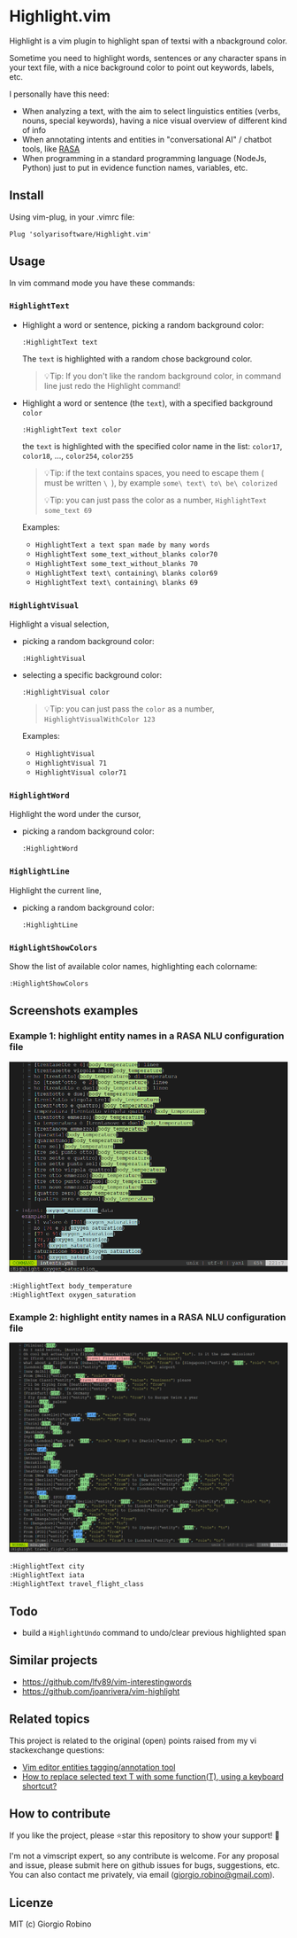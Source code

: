 # Highlight.vim

Highlight is a vim plugin to highlight span of textsi with a nbackground color.

Sometime you need to highlight words, sentences or any character spans in your text file, 
with a nice background color to point out keywords, labels, etc.

I personally have this need: 
- When analyzing a text, with the aim to select linguistics entities 
  (verbs, nouns, special keywords), 
  having a nice visual overview of different kind of info 
- When annotating intents and entities in "conversational AI" / chatbot tools, 
  like [RASA](www.rasa.com)
- When programming in a standard programming language (NodeJs, Python) 
  just to put in evidence function names, variables, etc.


## Install

Using vim-plug, in your .vimrc file:
```
Plug 'solyarisoftware/Highlight.vim'
```


## Usage

In vim command mode you have these commands:

### `HighlightText` 
- Highlight a word or sentence, picking a random background color:
  ```
  :HighlightText text
  ```
  The `text` is highlighted with a random chose background color.

  > 💡Tip: If you don't like the random background color, 
  > in command line just redo the Highlight command!

- Highlight a word or sentence (the `text`), with a specified background `color`
  ```
  :HighlightText text color  
  ```
  the `text` is highlighted with the specified color name in the list: 
  `color17`, `color18`, ..., `color254`, `color255`

  > 💡Tip: if the text contains spaces, you need to escape them (` ` must be written `\ `), 
  > by example `some\ text\ to\ be\ colorized`
  >
  > 💡Tip:  you can just pass the color as a number, `HighlightText some_text 69`

  Examples:
  - `HighlightText a text span made by many words`
  - `HighlightText some_text_without_blanks color70`
  - `HighlightText some_text_without_blanks 70`
  - `HighlightText text\ containing\ blanks color69`
  - `HighlightText text\ containing\ blanks 69`

### `HighlightVisual` 
Highlight a visual selection, 
- picking a random background color:
  ```
  :HighlightVisual 
  ```

- selecting a specific background color:
  ```
  :HighlightVisual color
  ```
  > 💡Tip:  you can just pass the `color` as a number, `HighlightVisualWithColor 123`

  Examples:
  - `HighlightVisual`
  - `HighlightVisual 71`
  - `HighlightVisual color71`

### `HighlightWord` 
Highlight the word under the cursor, 
- picking a random background color:
  ```
  :HighlightWord 
  ```

### `HighlightLine` 
Highlight the current line, 
- picking a random background color:
  ```
  :HighlightLine 
  ```

### `HighlightShowColors` 
Show the list of available color names, highlighting each colorname:
```
:HighlightShowColors  
```


## Screenshots examples

### Example 1: highlight entity names in a RASA NLU configuration file 

![](screenshots/screenshot-1.png?raw=true)

```
:HighlightText body_temperature
:HighlightText oxygen_saturation
```

### Example 2: highlight entity names in a RASA NLU configuration file 

![](screenshots/screenshot-2.png?raw=true)

```
:HighlightText city
:HighlightText iata
:HighlightText travel_flight_class
```


## Todo

- build a `HighlightUndo` command to undo/clear previous highlighted span


## Similar projects

- https://github.com/lfv89/vim-interestingwords
- https://github.com/joanrivera/vim-highlight


## Related topics

This project is related to the original (open) points raised from my vi stackexchange questions:

- [Vim editor entities tagging/annotation tool](https://vi.stackexchange.com/questions/34821/vim-editor-entities-tagging-annotation-tool) 
- [How to replace selected text T with some function(T), using a keyboard shortcut?](https://vi.stackexchange.com/questions/34823/how-to-replace-selected-text-t-with-some-functiont-using-a-keyboard-shortcut/34824#34824) 


## How to contribute

If you like the project, please ⭐️star this repository to show your support! 🙏

I'm not a vimscript expert, so any contribute is welcome.
For any proposal and issue, please submit here on github issues for bugs, suggestions, etc.
You can also contact me privately, via email (giorgio.robino@gmail.com).

## Licenze

MIT (c) Giorgio Robino
